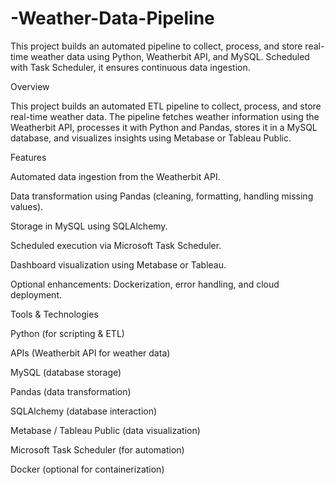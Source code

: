 # -Weather-Data-Pipeline
This project builds an automated pipeline to collect, process, and store real-time weather data using Python, Weatherbit API, and MySQL. Scheduled with Task Scheduler, it ensures continuous data ingestion. 

Overview

This project builds an automated ETL pipeline to collect, process, and store real-time weather data. The pipeline fetches weather information using the Weatherbit API, processes it with Python and Pandas, stores it in a MySQL database, and visualizes insights using Metabase or Tableau Public.

Features

Automated data ingestion from the Weatherbit API.

Data transformation using Pandas (cleaning, formatting, handling missing values).

Storage in MySQL using SQLAlchemy.

Scheduled execution via Microsoft Task Scheduler.

Dashboard visualization using Metabase or Tableau.

Optional enhancements: Dockerization, error handling, and cloud deployment.

Tools & Technologies

Python (for scripting & ETL)

APIs (Weatherbit API for weather data)

MySQL (database storage)

Pandas (data transformation)

SQLAlchemy (database interaction)

Metabase / Tableau Public (data visualization)

Microsoft Task Scheduler (for automation)

Docker (optional for containerization)
